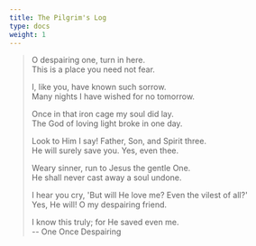 ```yaml
---
title: The Pilgrim's Log
type: docs
weight: 1
---
```


> O despairing one, turn in here.  
> This is a place you need not fear.
> 
> I, like you, have known such sorrow.  
> Many nights I have wished for no tomorrow.
> 
> Once in that iron cage my soul did lay.  
> The God of loving light broke in one day.
> 
> Look to Him I say! Father, Son, and Spirit three.  
> He will surely save you. Yes, even thee.
> 
> Weary sinner, run to Jesus the gentle One.  
> He shall never cast away a soul undone.
> 
> I hear you cry, 'But will He love me? Even the vilest of all?'  
> Yes, He will! O my despairing friend.
> 
> I know this truly; for He saved even me.  
> -- One Once Despairing

<script src="https://static.esvmedia.org/crossref/crossref.min.js" type="text/javascript"></script>